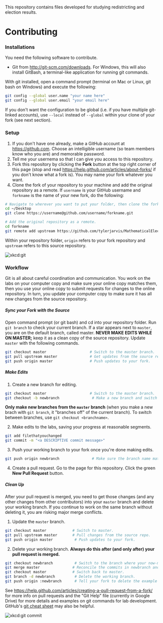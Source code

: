 This repository contains files developed for studying redistricting and election results.


# Contributing


### Installations

You need the following software to contribute.
- Git from http://git-scm.com/downloads. For Windows, this will also install GitBash, a terminal-like application for running git commands.

With git installed, open a command prompt (terminal on Mac or Linux, git bash on Windows) and execute the following:
```bash
git config --global user.name "your name here"
git config --global user.email "your email here"
```
If you don't want the configuration to be global (i.e. if you have multiple git-linked accounts), use `--local` instead of `--global` within your clone of your fork (see next section).

### Setup

1. If you don't have one already, make a GitHub account at https://github.com.
Choose an intelligible username (so team members know who you are) and memorable password.
2. Tell me your usernema so that I can give you access to this repository.
3. Fork this repository by clicking the **Fork** button at the top right corner of this page (stop and read https://help.github.com/articles/about-forks/ if you don't know what a fork is).
You may name your fork whatever you want.
4. Clone the fork of your repository to your machine and add the original repository as a remote. If `username` is your GitHub username and `forkname` is the name of your new fork, do the following:
```bash
# Navigate to wherever you want to put your folder, then clone the fork.
cd ~/Desktop
git clone https://username@github.com/username/forkname.git

# Add the original repository as a remote.
cd forkname
git remote add upstream https://github.com/tylerjarvis/MathematicalElectionAnalysis.git
```
Within your repository folder, `origin` refers to your fork repository and `upstream` refers to this source repository.

![xkcd:git](https://imgs.xkcd.com/comics/git.png)

### Workflow

Git is all about careful coordination and communication.
You work on the labs on your computer copy and make sure your online copy matches them, then you use your online copy to submit requests for changes to the online repository.
In turn, you update your computer copy to make sure it has all new changes from the source repository.

##### Sync your Fork with the Source

Open command prompt (or git bash) and cd into your repository folder.
Run `git branch` to check your current branch.
If a star appears next to `master`, you are on the default branch, called master.
**NEVER MAKE EDITS WHILE ON MASTER;** keep it as a clean copy of the source repository.
Update `master` with the following commands.
```bash
git checkout master                    # Switch to the master branch.
git pull upstream master               # Get updates from the source repo.
git push origin master                 # Push updates to your fork.
```
##### Make Edits

1. Create a new branch for editing.
```bash
git checkout master                    # Switch to the master branch.
git checkout -b newbranch               # Make a new branch and switch to it. Pick a good branch name.
```
**Only make new branches from the `master` branch** (when you make a new brach with `git branch`, it "branches off" of the current branch).
To switch between branches, use `git checkout <branchname>`.

2. Make edits to the labs, saving your progress at reasonable segments.
```bash
git add filethatyouchanged
git commit -m "<a DESCRIPTIVE commit message>"
```
3. Push your working branch to your fork once you're done making edits.
```bash
git push origin newbranch               # Make sure the branch name matches your current branch
```
4. Create a pull request.
Go to the page for this repository.
Click the green **New Pull Request** button.

##### Clean Up

After your pull request is merged, you need to get those changes (and any other changes from other contributors) into your `master` branch and delete your working branch.
If you continue to work on the same branch without deleting it, you are risking major merge conflicts.

1. Update the `master` branch.
```bash
git checkout master            # Switch to master.
git pull upstream master       # Pull changes from the source repo.
git push origin master	        # Push updates to your fork.
```
2. Delete your working branch. **Always do this after (and only after) your pull request is merged.**
```bash
git checkout newbranch          # Switch to the branch where your now-merged edits came from.
git merge master               # Reconcile the commits in newbranch and master.
git checkout master            # Switch back to master.
git branch -d newbranch         # Delete the working branch.
git push origin :newbranch      # Tell your fork to delete the example branch.
```

See https://help.github.com/articles/creating-a-pull-request-from-a-fork/ for more info on pull requests and the "Git Help" file (currently in Google Drive) for more details and examples on git commands for lab development.
GitHub's [git cheat sheet](https://services.github.com/on-demand/downloads/github-git-cheat-sheet.pdf) may also be helpful.

![xkcd:git commit](https://imgs.xkcd.com/comics/git_commit.png)
